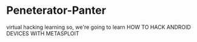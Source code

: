 # Peneterator-Panter
virtual hacking learning
so, we're going to learn HOW TO HACK ANDROID DEVICES WITH METASPLOIT
